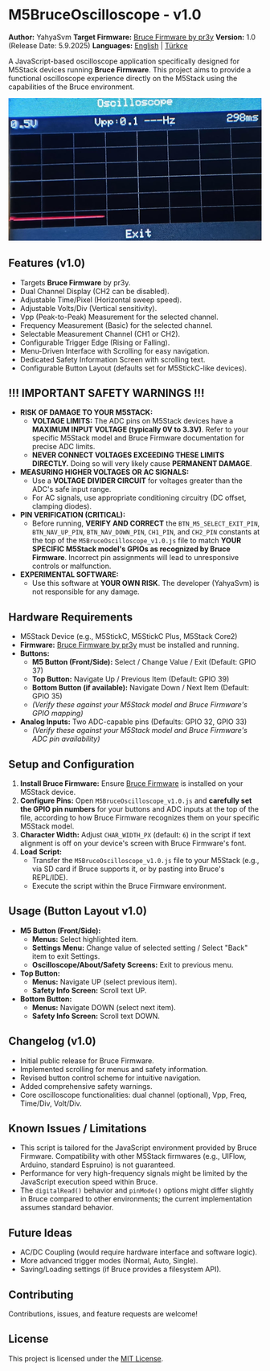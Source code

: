 # M5BruceOscilloscope - v1.0

**Author:** YahyaSvm
**Target Firmware:** [Bruce Firmware by pr3y](https://github.com/pr3y/Bruce)
**Version:** 1.0 (Release Date: 5.9.2025) 
**Languages:** [English](./README.md) | [Türkçe](./README_tr.md)

A JavaScript-based oscilloscope application specifically designed for M5Stack devices running **Bruce Firmware**. This project aims to provide a functional oscilloscope experience directly on the M5Stack using the capabilities of the Bruce environment.


![M5BruceOscilloscope Screenshot](./assets/screenshot_scope.png) 

## Features (v1.0)

*   Targets **Bruce Firmware** by pr3y.
*   Dual Channel Display (CH2 can be disabled).
*   Adjustable Time/Pixel (Horizontal sweep speed).
*   Adjustable Volts/Div (Vertical sensitivity).
*   Vpp (Peak-to-Peak) Measurement for the selected channel.
*   Frequency Measurement (Basic) for the selected channel.
*   Selectable Measurement Channel (CH1 or CH2).
*   Configurable Trigger Edge (Rising or Falling).
*   Menu-Driven Interface with Scrolling for easy navigation.
*   Dedicated Safety Information Screen with scrolling text.
*   Configurable Button Layout (defaults set for M5StickC-like devices).

## !!! IMPORTANT SAFETY WARNINGS !!!

*   **RISK OF DAMAGE TO YOUR M5STACK:**
    *   **VOLTAGE LIMITS:** The ADC pins on M5Stack devices have a **MAXIMUM INPUT VOLTAGE (typically 0V to 3.3V)**. Refer to your specific M5Stack model and Bruce Firmware documentation for precise ADC limits.
    *   **NEVER CONNECT VOLTAGES EXCEEDING THESE LIMITS DIRECTLY.** Doing so will very likely cause **PERMANENT DAMAGE**.
*   **MEASURING HIGHER VOLTAGES OR AC SIGNALS:**
    *   Use a **VOLTAGE DIVIDER CIRCUIT** for voltages greater than the ADC's safe input range.
    *   For AC signals, use appropriate conditioning circuitry (DC offset, clamping diodes).
*   **PIN VERIFICATION (CRITICAL):**
    *   Before running, **VERIFY AND CORRECT** the `BTN_M5_SELECT_EXIT_PIN`, `BTN_NAV_UP_PIN`, `BTN_NAV_DOWN_PIN`, `CH1_PIN`, and `CH2_PIN` constants at the top of the `M5BruceOscilloscope_v1.0.js` file to match **YOUR SPECIFIC M5Stack model's GPIOs as recognized by Bruce Firmware**. Incorrect pin assignments will lead to unresponsive controls or malfunction.
*   **EXPERIMENTAL SOFTWARE:**
    *   Use this software at **YOUR OWN RISK**. The developer (YahyaSvm) is not responsible for any damage.

## Hardware Requirements

*   M5Stack Device (e.g., M5StickC, M5StickC Plus, M5Stack Core2)
*   **Firmware:** [Bruce Firmware by pr3y](https://github.com/pr3y/Bruce) must be installed and running.
*   **Buttons:**
    *   **M5 Button (Front/Side):** Select / Change Value / Exit (Default: GPIO 37)
    *   **Top Button:** Navigate Up / Previous Item (Default: GPIO 39)
    *   **Bottom Button (if available):** Navigate Down / Next Item (Default: GPIO 35)
    *   *(Verify these against your M5Stack model and Bruce Firmware's GPIO mapping)*
*   **Analog Inputs:** Two ADC-capable pins (Defaults: GPIO 32, GPIO 33)
    *   *(Verify these against your M5Stack model and Bruce Firmware's ADC pin availability)*

## Setup and Configuration

1.  **Install Bruce Firmware:** Ensure [Bruce Firmware](https://github.com/pr3y/Bruce) is installed on your M5Stack device.
2.  **Configure Pins:** Open `M5BruceOscilloscope_v1.0.js` and **carefully set the GPIO pin numbers** for your buttons and ADC inputs at the top of the file, according to how Bruce Firmware recognizes them on your specific M5Stack model.
3.  **Character Width:** Adjust `CHAR_WIDTH_PX` (default: `6`) in the script if text alignment is off on your device's screen with Bruce Firmware's font.
4.  **Load Script:**
    *   Transfer the `M5BruceOscilloscope_v1.0.js` file to your M5Stack (e.g., via SD card if Bruce supports it, or by pasting into Bruce's REPL/IDE).
    *   Execute the script within the Bruce Firmware environment.

## Usage (Button Layout v1.0)

*   **M5 Button (Front/Side):**
    *   **Menus:** Select highlighted item.
    *   **Settings Menu:** Change value of selected setting / Select "Back" item to exit Settings.
    *   **Oscilloscope/About/Safety Screens:** Exit to previous menu.
*   **Top Button:**
    *   **Menus:** Navigate UP (select previous item).
    *   **Safety Info Screen:** Scroll text UP.
*   **Bottom Button:**
    *   **Menus:** Navigate DOWN (select next item).
    *   **Safety Info Screen:** Scroll text DOWN.

## Changelog (v1.0)

*   Initial public release for Bruce Firmware.
*   Implemented scrolling for menus and safety information.
*   Revised button control scheme for intuitive navigation.
*   Added comprehensive safety warnings.
*   Core oscilloscope functionalities: dual channel (optional), Vpp, Freq, Time/Div, Volt/Div.

## Known Issues / Limitations

*   This script is tailored for the JavaScript environment provided by Bruce Firmware. Compatibility with other M5Stack firmwares (e.g., UIFlow, Arduino, standard Espruino) is not guaranteed.
*   Performance for very high-frequency signals might be limited by the JavaScript execution speed within Bruce.
*   The `digitalRead()` behavior and `pinMode()` options might differ slightly in Bruce compared to other environments; the current implementation assumes standard behavior.

## Future Ideas

*   AC/DC Coupling (would require hardware interface and software logic).
*   More advanced trigger modes (Normal, Auto, Single).
*   Saving/Loading settings (if Bruce provides a filesystem API).

## Contributing

Contributions, issues, and feature requests are welcome!

## License

This project is licensed under the [MIT License](./LICENSE).